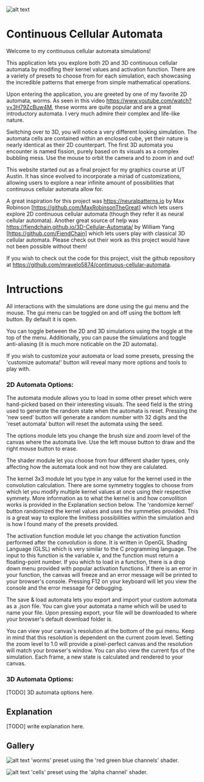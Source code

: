 ![alt text](https://github.com/mravelo5874/continuous-cellular-automata/blob/main/public/gifs/worms_1c.gif)

# Continuous Cellular Automata

Welcome to my continuous cellular automata simulations!

This application lets you explore both 2D and 3D continuous cellular automata by modifing their kernel values and activation function. There are a variety of presets to choose from for each simulation, each showcasing the incredible patterns that emerge from simple mathematical operations.

Upon entering the application, you are greeted by one of my favorite 2D automata, worms. As seen in this video https://www.youtube.com/watch?v=3H79ZcBuw4M, these worms are quite popular and are a great introductory automata. I very much admire their complex and life-like nature.

Switching over to 3D, you will notice a very different looking simulation. The automata cells are contained within an enclosed cube, yet their nature is nearly identical as their 2D counterpart. The first 3D automata you encounter is named fission, purely based on its visuals as a complex bubbling mess. Use the mouse to orbit the camera and to zoom in and out!

This website started out as a final project for my graphics course at UT Austin. It has since evolved to incorporate a miriad of customizations, allowing users to explore a near infinite amount of possibilities that continuous cellular automata allow for.

A great inspiration for this project was https://neuralpatterns.io by Max Robinson [https://github.com/MaxRobinsonTheGreat] which lets users explore 2D continuous cellular automata (though they refer it as neural cellular automata). Another great source of help was https://fiendchain.github.io/3D-Cellular-Automata/ by William Yang [https://github.com/FiendChain] which lets users play with classical 3D cellular automata. Please check out their work as this project would have not been possible without them!

If you wish to check out the code for this project, visit the github repository at https://github.com/mravelo5874/continuous-cellular-automata.

# Intructions

All interactions with the simulations are done using the gui menu and the mouse. The gui menu can be toggled on and off using the bottom left button. By default it is open.

You can toggle between the 2D and 3D simulations using the toggle at the top of the menu. Additionally, you can pause the simulations and toggle anti-aliasing (it is much more noticable on the 2D automata).

If you wish to customize your automata or load some presets, pressing the 'customize automata!' button will reveal many more options and tools to play with.

### 2D Automata Options:

The automata module allows you to load in some other preset which were hand-picked based on their interesting visuals. The seed field is the string used to generate the random state when the automata is reset. Pressing the 'new seed' button will generate a random number with 32 digits and the 'reset automata' button will reset the automata using the seed.

The options module lets you change the brush size and zoom level of the canvas where the automata live. Use the left mouse button to draw and the right mouse button to erase.

The shader module let you choose from four different shader types, only affecting how the automata look and not how they are calulated.

The kernel 3x3 module let you type in any value for the kernel used in the convolution calculation. There are some symmetry toggles to choose from which let you modify multiple kernel values at once using their respective symmety. More information as to what the kernel is and how convolition works is provided in the Explanation section below. The 'randomize kernel' button randomized the kernel values and uses the symmeties provided. This is a great way to explore the limitless possibilities within the simulation and is how I found many of the presets provided.

The activation function module let you change the activation function performed after the convolution is done. It is written in OpenGL Shading Language (GLSL) which is very similar to the C programming language. The input to this function is the variable x, and the function must return a floating-point number. If you which to load in a function, there is a drop down menu provided with popular activation functions. If there is an error in your function, the canvas will freeze and an error message will be printed to your browser's console. Pressing F12 on your keyboard will let you view the console and the error message for debugging.

The save & load automata lets you export and import your custom automata as a .json file. You can give your automata a name which will be used to name your file. Upon pressing export, your file will be downloaded to where your browser's default download folder is. 

You can view your canvas's resolution at the bottom of the gui menu. Keep in mind that this resolution is dependent on the current zoom level. Setting the zoom level to 1.0 will provide a pixel-perfect canvas and the resolution will match your browser's window. You can also view the current fps of the simulation. Each frame, a new state is calculated and rendered to your canvas.

### 3D Automata Options:

[TODO] 3D automata options here.

## Explanation
[TODO] write explanation here.

## Gallery

![alt text](https://github.com/mravelo5874/continuous-cellular-automata/blob/main/public/gifs/worms_3c.gif)
'worms' preset using the 'red green blue channels' shader.

![alt text](https://github.com/mravelo5874/continuous-cellular-automata/blob/main/public/gifs/cells_1c.gif)
'cells' preset using the 'alpha channel' shader.
